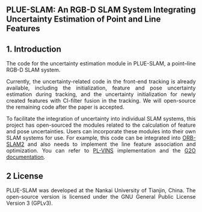 ## PLUE-SLAM: An RGB-D SLAM System Integrating Uncertainty Estimation of Point and Line Features
## 1. Introduction
<div style="text-align: justify;">
The code for the uncertainty estimation module in PLUE-SLAM, a point–line RGB-D SLAM system.


Currently, the uncertainty-related code in the front-end tracking is already available, including the initialization, feature and pose uncertainty estimation during tracking, and the uncertainty initialization for newly created features with CI-filter fusion in the tracking. We will open-source the remaining code after the paper is accepted.


To facilitate the integration of uncertainty into individual SLAM systems, this project has open-sourced the modules related to the calculation of feature and pose uncertainties. Users can incorporate these modules into their own SLAM systems for use. For example, this code can be integrated into [ORB-SLAM2](https://github.com/raulmur/ORB_SLAM2) and also needs to implement the line feature association and optimization. You can refer to [PL-VINS](https://github.com/cnqiangfu/PL-VINS) implementation and the [G2O documentation](https://github.com/RainerKuemmerle/g2o).



## 2 License
PLUE-SLAM was developed at the Nankai University of Tianjin, China.
The open-source version is licensed under the GNU General Public License
Version 3 (GPLv3).
